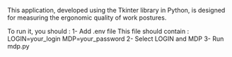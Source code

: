 This application, developed using the Tkinter library in Python, is designed for measuring the ergonomic quality of work postures.

To run it, you should :
1- Add .env file
This file should contain : 
LOGIN=your_login
MDP=your_password
2- Select LOGIN and MDP
3- Run mdp.py
